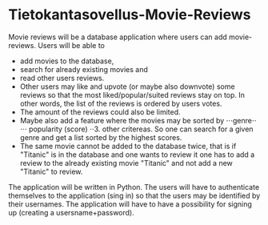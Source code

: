 # Tietokantasovellus-Movie-Reviews

Movie reviews will be a database application where users can add movie-reviews. Users will be able to 
* add movies to the database, 
* search for already existing movies and 
* read other users reviews. 
* Other users may like and upvote (or maybe also downvote) some reviews so that the most liked/popular/suited reviews stay on top. In other words, the list of the reviews is ordered by users votes. 
* The amount of the reviews could also be limited. 
* Maybe also add a feature where the movies may be sorted by 
⋅⋅⋅genre⋅⋅ 
⋅⋅⋅ popularity (score) 
⋅⋅3. other critereas.
So one can search for a given genre and get a list sorted by the highest scores. 
* The same movie cannot be added to the database twice, that is if "Titanic" is in the database and one wants to review it one has to add a review to the already existing movie "Titanic" and not add a new "Titanic" to review.

The application will be written in Python. The users will have to authenticate themselves to the application (sing in) so that the users may be identified by their usernames. The application will have to have a possibility for signing up (creating a usersname+password).
